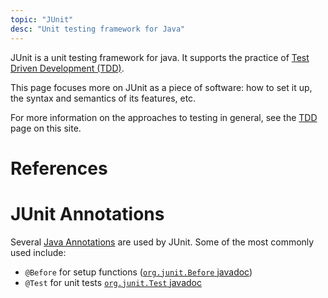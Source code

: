 ```yaml
---
topic: "JUnit"
desc: "Unit testing framework for Java"
---
```


JUnit is a unit testing framework for java.  It supports the practice of [Test Driven Development (TDD)](/topics/test_driven_development).

This page focuses more on JUnit as a piece of software: how to set it up, the syntax and semantics of its features, etc.

For more information on the approaches to testing in general, see the [TDD](/topics/test_driven_development) page on this site.

# References


# JUnit Annotations

Several [Java Annotations](/topics/java_annotations) are used by JUnit.  Some of the most commonly used include:

* `@Before` for setup functions ([`org.junit.Before` javadoc](http://junit.sourceforge.net/javadoc/org/junit/Before.html))
* `@Test` for unit tests [`org.junit.Test` javadoc](http://junit.sourceforge.net/javadoc/org/junit/Test.html)



